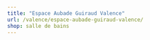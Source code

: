 ```yaml
---
title: "Espace Aubade Guiraud Valence"
url: /valence/espace-aubade-guiraud-valence/
shop: salle de bains
---
```

